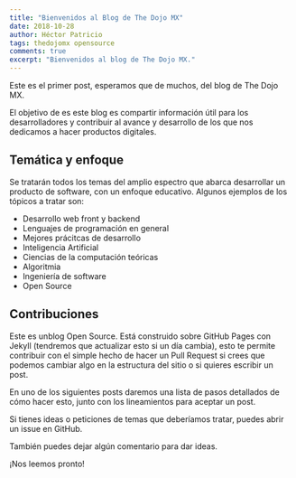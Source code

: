 ```yaml
---
title: "Bienvenidos al Blog de The Dojo MX"
date: 2018-10-28
author: Héctor Patricio
tags: thedojomx opensource
comments: true
excerpt: "Bienvenidos al blog de The Dojo MX."
---
```


Este es el primer post, esperamos que de muchos, del blog de The Dojo MX.

El objetivo de es este blog es compartir información útil para los desarrolladores
y contribuir al avance y desarrollo de los que nos dedicamos a hacer productos digitales.

## Temática y enfoque

Se tratarán todos los temas del amplio espectro que abarca desarrollar un producto de
software, con un enfoque educativo. Algunos ejemplos de los tópicos a tratar son:

- Desarrollo web front y backend
- Lenguajes de programación en general
- Mejores prácitcas de desarrollo
- Inteligencia Artificial
- Ciencias de la computación teóricas
- Algoritmia
- Ingeniería de software
- Open Source

## Contribuciones

Este es unblog Open Source. Está construido sobre GitHub Pages con Jekyll (tendremos que actualizar esto si un día cambia), esto te permite contribuir con el simple hecho de hacer un Pull Request si crees que podemos cambiar algo en la estructura del sitio o si quieres escribir un post.

En uno de los siguientes posts daremos una lista de pasos detallados de cómo hacer esto, junto con los lineamientos para aceptar un post.

Si tienes ideas o peticiones de temas que deberíamos tratar, puedes abrir un issue en GitHub.

También puedes dejar algún comentario para dar ideas.

¡Nos leemos pronto!